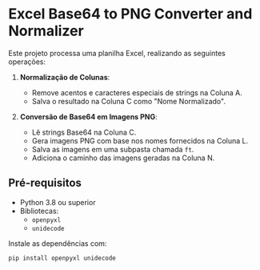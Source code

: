 # Excel Base64 to PNG Converter and Normalizer

Este projeto processa uma planilha Excel, realizando as seguintes operações:

1. **Normalização de Colunas**:
   - Remove acentos e caracteres especiais de strings na Coluna A.
   - Salva o resultado na Coluna C como "Nome Normalizado".

2. **Conversão de Base64 em Imagens PNG**:
   - Lê strings Base64 na Coluna C.
   - Gera imagens PNG com base nos nomes fornecidos na Coluna L.
   - Salva as imagens em uma subpasta chamada `ft`.
   - Adiciona o caminho das imagens geradas na Coluna N.

## Pré-requisitos

- Python 3.8 ou superior
- Bibliotecas:
  - `openpyxl`
  - `unidecode`

Instale as dependências com:

```bash
pip install openpyxl unidecode
